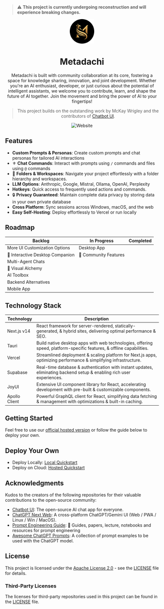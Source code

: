 > ⚠️ **This project is currently undergoing reconstruction and will experience breaking changes.** 

<div align="center">
<img src="public/docs/images/icon-circle.png" alt="Metadachi Icon" style="width: 80px; height: auto;" />
<h1>Metadachi</h1>

[//]: # ([![Web][Web-image]][web-url])
[//]: # ([![Windows][Windows-image]][download-url])
[//]: # ([![MacOS][MacOS-image]][download-url])

[web-url]: https://app.metadachi.com
[download-url]: https://github.com/Phanturne/metadachi/releases
[Web-image]: https://img.shields.io/badge/Web-PWA-orange?logo=microsoftedge
[Windows-image]: https://img.shields.io/badge/-Windows-blue?logo=windows
[MacOS-image]: https://img.shields.io/badge/-MacOS-black?logo=apple
[Linux-image]: https://img.shields.io/badge/-Linux-333?logo=ubuntu
Metadachi is built with community collaboration at its core, fostering a space for knowledge sharing, innovation, and joint development. Whether you're an AI enthusiast, developer, or just curious about the potential of intelligent assistants, we welcome you to contribute, learn, and shape the future of AI together. Join the movement and bring the power of AI to your fingertips!

> This project builds on the outstanding work by McKay Wrigley and the contributors of [Chatbot UI](https://github.com/mckaywrigley/chatbot-ui).

![Website](public/docs/images/screenshot-website.png)

</div>

## Features
- **Custom Prompts & Personas**: Create custom prompts and chat personas for tailored AI interactions
- ⚜️ **Chat Commands**: Interact with prompts using `/` commands and files using `@` commands
- 📁 **Folders & Workspaces**: Navigate your project effortlessly with a folder hierarchy and workspaces.
- **LLM Options**: Anthropic, Google, Mistral, Ollama, OpenAI, Perplexity
- **Hotkeys**: Quick access to frequently used actions and commands.
- 🔒 **Privacy Guaranteed**: Maintain complete data privacy by storing data in your own private database
- **Cross Platform**: Sync sessions across Windows, macOS, and the web
- **Easy Self-Hosting**: Deploy effortlessly to Vercel or run locally

## Roadmap
| Backlog                          | In Progress           | Completed |
|----------------------------------|-----------------------|-----------|
| More UI Customization Options    | Desktop App           | |
| 🐶 Interactive Desktop Companion | 🤝 Community Features | |
| Multi-Agent Chats                |                       | |
| 🎨 Visual Alchemy                |                       | |
| AI Toolbox                       |                       | |
| Backend Alternatives             |                       | |
| Mobile App                       |                       | |

## Technology Stack
| Technology     | Description                                                                                                 |
|----------------|-------------------------------------------------------------------------------------------------------------|
| Next.js v14    | React framework for server-rendered, statically-generated, & hybrid sites, delivering optimal performance & SEO. |
| Tauri          | Build native desktop apps with web technologies, offering speed, platform-specific features, & offline capabilities. |
| Vercel         | Streamlined deployment & scaling platform for Next.js apps, optimizing performance & simplifying infrastructure. |
| Supabase       | Real-time database & authentication with instant updates, eliminating backend setup & enabling rich user experiences. |
| JoyUI          | Extensive UI component library for React, accelerating development with pre-built & customizable components. |
| Apollo Client  | Powerful GraphQL client for React, simplifying data fetching & management with optimizations & built-in caching. |


## Getting Started
Feel free to use our [official hosted version](https://metadachi.com) or follow the guide below to deploy your own.

## Deploy Your Own
* Deploy Locally: [Local Quickstart](public/docs/local-quickstart.md)
* Deploy on Cloud: [Hosted Quickstart](public/docs/hosted-quickstart.md)

## Acknowledgments
Kudos to the creators of the following repositories for their valuable contributions to the open-source community:
- [Chatbot UI](https://github.com/mckaywrigley/chatbot-ui): The open-source AI chat app for everyone.
- [ChatGPT Next Web](https://github.com/Yidadaa/ChatGPT-Next-Web): A cross-platform ChatGPT/Gemini UI (Web / PWA / Linux / Win / MacOS).
- [Prompt Engineering Guide](https://github.com/dair-ai/Prompt-Engineering-Guide): 🐙 Guides, papers, lecture, notebooks and resources for prompt engineering
- [Awesome ChatGPT Prompts](https://github.com/f/awesome-chatgpt-prompts): A collection of prompt examples to be used with the ChatGPT model.

## License
This project is licensed under the [Apache License 2.0](LICENSE) - see the [LICENSE](LICENSE) file for details.

### Third-Party Licenses
The licenses for third-party repositories used in this project can be found in the [LICENSE](LICENSE) file.
